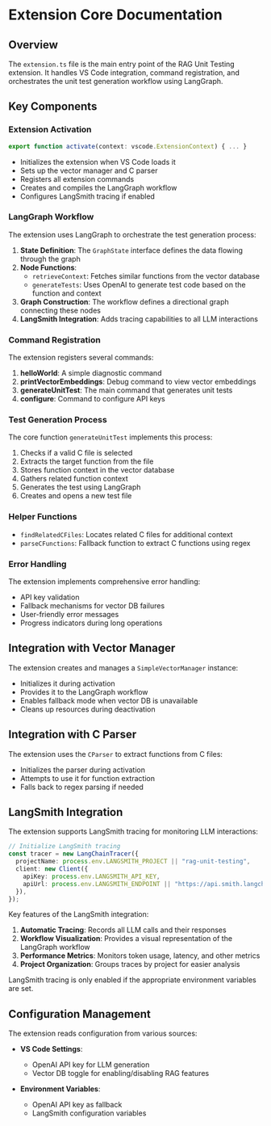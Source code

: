 # Extension Core Documentation

## Overview

The `extension.ts` file is the main entry point of the RAG Unit Testing extension. It handles VS Code integration, command registration, and orchestrates the unit test generation workflow using LangGraph.

## Key Components

### Extension Activation

```typescript
export function activate(context: vscode.ExtensionContext) { ... }
```

- Initializes the extension when VS Code loads it
- Sets up the vector manager and C parser
- Registers all extension commands
- Creates and compiles the LangGraph workflow
- Configures LangSmith tracing if enabled

### LangGraph Workflow

The extension uses LangGraph to orchestrate the test generation process:

1. **State Definition**: The `GraphState` interface defines the data flowing through the graph
2. **Node Functions**:
   - `retrieveContext`: Fetches similar functions from the vector database
   - `generateTests`: Uses OpenAI to generate test code based on the function and context
3. **Graph Construction**: The workflow defines a directional graph connecting these nodes
4. **LangSmith Integration**: Adds tracing capabilities to all LLM interactions

### Command Registration

The extension registers several commands:

1. **helloWorld**: A simple diagnostic command
2. **printVectorEmbeddings**: Debug command to view vector embeddings
3. **generateUnitTest**: The main command that generates unit tests
4. **configure**: Command to configure API keys

### Test Generation Process

The core function `generateUnitTest` implements this process:

1. Checks if a valid C file is selected
2. Extracts the target function from the file
3. Stores function context in the vector database
4. Gathers related function context
5. Generates the test using LangGraph
6. Creates and opens a new test file

### Helper Functions

- `findRelatedCFiles`: Locates related C files for additional context
- `parseCFunctions`: Fallback function to extract C functions using regex

### Error Handling

The extension implements comprehensive error handling:

- API key validation
- Fallback mechanisms for vector DB failures
- User-friendly error messages
- Progress indicators during long operations

## Integration with Vector Manager

The extension creates and manages a `SimpleVectorManager` instance:

- Initializes it during activation
- Provides it to the LangGraph workflow
- Enables fallback mode when vector DB is unavailable
- Cleans up resources during deactivation

## Integration with C Parser

The extension uses the `CParser` to extract functions from C files:

- Initializes the parser during activation
- Attempts to use it for function extraction
- Falls back to regex parsing if needed

## LangSmith Integration

The extension supports LangSmith tracing for monitoring LLM interactions:

```typescript
// Initialize LangSmith tracing
const tracer = new LangChainTracer({
  projectName: process.env.LANGSMITH_PROJECT || "rag-unit-testing",
  client: new Client({
    apiKey: process.env.LANGSMITH_API_KEY,
    apiUrl: process.env.LANGSMITH_ENDPOINT || "https://api.smith.langchain.com",
  }),
});
```

Key features of the LangSmith integration:

1. **Automatic Tracing**: Records all LLM calls and their responses
2. **Workflow Visualization**: Provides a visual representation of the LangGraph workflow
3. **Performance Metrics**: Monitors token usage, latency, and other metrics
4. **Project Organization**: Groups traces by project for easier analysis

LangSmith tracing is only enabled if the appropriate environment variables are set.

## Configuration Management

The extension reads configuration from various sources:

- **VS Code Settings**:

  - OpenAI API key for LLM generation
  - Vector DB toggle for enabling/disabling RAG features

- **Environment Variables**:
  - OpenAI API key as fallback
  - LangSmith configuration variables
